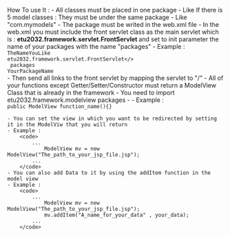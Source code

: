 
How To use It :
    - All classes must be placed in one package
      - Like If there is 5 model classes : They must be under the same package
      - Like "com.mymodels"
    - The package must be writed in the web.xml file
    - In the web.xml you must include the front servlet class as the main servlet which is : <b> etu2032.framework.servlet.FrontServlet     </b> and set to init parameter the name of your packages with the name "packages"
      - Example :
            <code>
                <servlet>
                    <servlet-name>TheNameYouLike</servlet-name>
                    <servlet-class>etu2032.framework.servlet.FrontServlet</>
                    <init-param>
                        <param-name>packages</param-name>
                        <param-value>YourPackageName</param-value>
                    </init-param>
                </servlet>
            </code>
    - Then send all links to the front servlet by mapping the servlet to "/"
    - All of your functions except Getter/Setter/Constructor must return a ModelView Class that is already in the framework
    - You need to import etu2032.framework.modelview packages
    - 
    - Example :
        <code>
            public ModelView function_name(){}
        </code>

    - You can set the view in which you want to be redirected by setting it in the ModelViw that you will return
    - Example :
        <code>
            ...
                ModelView mv = new ModelView("The_path_to_your_jsp_file.jsp");
            ...
        </code>
    - You can also add Data to it by using the addItem function in the model view
    - Example :
        <code>
            ...
                ModelView mv = new ModelView("The_path_to_your_jsp_file.jsp");
                mv.addItem("A_name_for_your_data" , your_data);
            ...
        </code> 
    